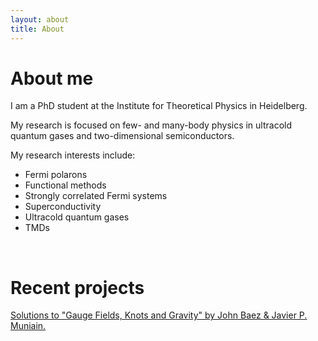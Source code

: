 ```yaml
---
layout: about
title: About
---
```


# About me
I am a PhD student at the Institute for Theoretical Physics in Heidelberg.

My research is focused on few- and many-body physics in ultracold quantum gases and two-dimensional semiconductors.

My research interests include:
* Fermi polarons
* Functional methods
* Strongly correlated Fermi systems
* Superconductivity
* Ultracold quantum gases
* TMDs

<br/>

# Recent projects
[Solutions to "Gauge Fields, Knots and Gravity" by John Baez & Javier P. Muniain.](/gauge-fields-solutions)